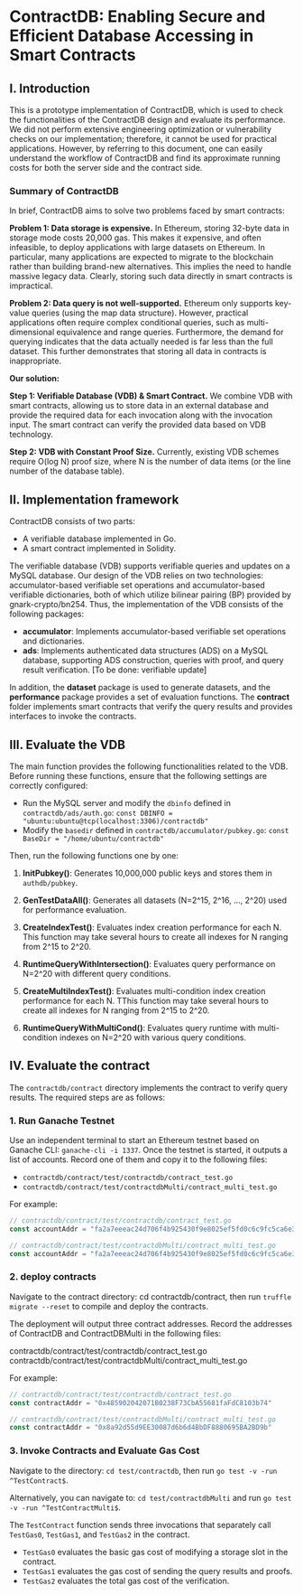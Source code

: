 # ContractDB: Enabling Secure and Efficient Database Accessing in Smart Contracts

## I. Introduction

This is a prototype implementation of ContractDB, which is used to check the functionalities of the ContractDB design and evaluate its performance. We did not perform extensive engineering optimization or vulnerability checks on our implementation; therefore, it cannot be used for practical applications. However, by referring to this document, one can easily understand the workflow of ContractDB and find its approximate running costs for both the server side and the contract side.

### Summary of ContractDB

In brief, ContractDB aims to solve two problems faced by smart contracts:

**Problem 1: Data storage is expensive.**
In Ethereum, storing 32-byte data in storage mode costs 20,000 gas. This makes it expensive, and often infeasible, to deploy applications with large datasets on Ethereum. In particular, many applications are expected to migrate to the blockchain rather than building brand-new alternatives. This implies the need to handle massive legacy data. Clearly, storing such data directly in smart contracts is impractical.

**Problem 2: Data query is not well-supported.**
Ethereum only supports key-value queries (using the map data structure). However, practical applications often require complex conditional queries, such as multi-dimensional equivalence and range queries. Furthermore, the demand for querying indicates that the data actually needed is far less than the full dataset. This further demonstrates that storing all data in contracts is inappropriate.

**Our solution:**

**Step 1: Verifiable Database (VDB) & Smart Contract.** We combine VDB with smart contracts, allowing us to store data in an external database and provide the required data for each invocation along with the invocation input. The smart contract can verify the provided data based on VDB technology.

**Step 2: VDB with Constant Proof Size.** Currently, existing VDB schemes require O(log N) proof size, where N is the number of data items (or the line number of the database table).

## II. Implementation framework

ContractDB consists of two parts:

- A verifiable database implemented in Go.
- A smart contract implemented in Solidity.

The verifiable database (VDB) supports verifiable queries and updates on a MySQL database. Our design of the VDB relies on two technologies: accumulator-based verifiable set operations and accumulator-based verifiable dictionaries, both of which utilize bilinear pairing (BP) provided by gnark-crypto/bn254. Thus, the implementation of the VDB consists of the following packages:

- **accumulator**: Implements accumulator-based verifiable set operations and dictionaries.
- **ads**: Implements authenticated data structures (ADS) on a MySQL database, supporting ADS construction, queries with proof, and query result verification. [To be done: verifiable update]

In addition, the **dataset** package is used to generate datasets, and the **performance** package provides a set of evaluation functions. The **contract** folder implements smart contracts that verify the query results and provides interfaces to invoke the contracts.

## III. Evaluate the VDB

The main function provides the following functionalities related to the VDB. Before running these functions, ensure that the following settings are correctly configured:

- Run the MySQL server and modify the `dbinfo` defined in `contractdb/ads/auth.go`:
  `const DBINFO = "ubuntu:ubuntu@tcp(localhost:3306)/contractdb"`
- Modify the `basedir` defined in `contractdb/accumulator/pubkey.go`:
  `const BaseDir = "/home/ubuntu/contractdb"`

Then, run the following functions one by one:

1. **InitPubkey()**: Generates 10,000,000 public keys and stores them in `authdb/pubkey`.

2. **GenTestDataAll()**: Generates all datasets (N=2^15, 2^16, ..., 2^20) used for performance evaluation.

3. **CreateIndexTest()**: Evaluates index creation performance for each N. This function may take several hours to create all indexes for N ranging from 2^15 to 2^20.

4. **RuntimeQueryWithIntersection()**: Evaluates query performance on N=2^20 with different query conditions.

5. **CreateMultiIndexTest()**: Evaluates multi-condition index creation performance for each N. TThis function may take several hours to create all indexes for N ranging from 2^15 to 2^20.

6. **RuntimeQueryWithMultiCond()**: Evaluates query runtime with multi-condition indexes on N=2^20 with various query conditions.

## IV. Evaluate the contract

The `contractdb/contract` directory implements the contract to verify query results. The required steps are as follows:

### 1. Run Ganache Testnet

Use an independent terminal to start an Ethereum testnet based on Ganache CLI:
`ganache-cli -i 1337`. Once the testnet is started, it outputs a list of accounts. Record one of them and copy it to the following files:

- `contractdb/contract/test/contractdb/contract_test.go`
- `contractdb/contract/test/contractdbMulti/contract_multi_test.go`

For example:

```go
// contractdb/contract/test/contractdb/contract_test.go
const accountAddr = "fa2a7eeeac24d706f4b925430f9e8025ef5fd0c6c9fc5ca6e3e48f6dbb71ebed"

// contractdb/contract/test/contractdbMulti/contract_multi_test.go
const accountAddr = "fa2a7eeeac24d706f4b925430f9e8025ef5fd0c6c9fc5ca6e3e48f6dbb71ebed"
```

### 2. deploy contracts

Navigate to the contract directory:
cd contractdb/contract, then run `truffle migrate --reset` to compile and deploy the contracts.

The deployment will output three contract addresses. Record the addresses of ContractDB and ContractDBMulti in the following files:

contractdb/contract/test/contractdb/contract_test.go
contractdb/contract/test/contractdbMulti/contract_multi_test.go

For example:

```go
// contractdb/contract/test/contractdb/contract_test.go
const contractAddr = "0x485902042071B0238F73CbA55681faFdC8103b74"

// contractdb/contract/test/contractdbMulti/contract_multi_test.go
const contractAddr = "0x8a92d55d9EE30087d6b6d4BbDF8880695BA2BD9b"
```

### 3. Invoke Contracts and Evaluate Gas Cost

Navigate to the directory:
`cd test/contractdb`, then run `go test -v -run ^TestContract$`.

Alternatively, you can navigate to:
`cd test/contractdbMulti` and run `go test -v -run ^TestContractMulti$`.

The `TestContract` function sends three invocations that separately call `TestGas0`, `TestGas1`, and `TestGas2` in the contract.

- `TestGas0` evaluates the basic gas cost of modifying a storage slot in the contract.
- `TestGas1` evaluates the gas cost of sending the query results and proofs.
- `TestGas2` evaluates the total gas cost of the verification.
